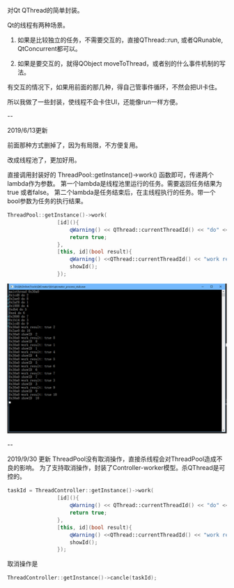 对Qt QThread的简单封装。

Qt的线程有两种场景。

1. 如果是比较独立的任务，不需要交互的，直接QThread::run, 或者QRunable, QtConcurrent都可以。

2. 如果是要交互的，就得QObject moveToThread，或者别的什么事件机制的写法。

有交互的情况下，如果用前面的那几种，得自己管事件循环，不然会把UI卡住。

所以我做了一些封装，使线程不会卡住UI，还能像run一样方便。

--

2019/6/13更新 

前面那种方式删掉了，因为有局限，不方便复用。

改成线程池了，更加好用。

直接调用封装好的 ThreadPool::getInstance()->work() 函数即可，传递两个lambda作为参数。
第一个lambda是线程池里运行的任务。需要返回任务结果为true 或者false。
第二个lambda是任务结束后，在主线程执行的任务。带一个bool参数为任务的执行结果。
```C++
ThreadPool::getInstance()->work(
                [id](){
                    qWarning() << QThread::currentThreadId() << "do" << id;
                    return true;
                },
                [this, id](bool result){
                    qWarning() <<QThread::currentThreadId() << "work result:" << result << id;
                    showId();
                });
```
![](preview.png)

--

2019/9/30 更新
ThreadPool没有取消操作，直接杀线程会对ThreadPool造成不良的影响。
为了支持取消操作，封装了Controller-worker模型。杀QThread是可控的。
```C++
taskId = ThreadController::getInstance()->work(
                [id](){
                    qWarning() << QThread::currentThreadId() << "do" << id;
                    return true;
                },
                [this, id](bool result){
                    qWarning() <<QThread::currentThreadId() << "work result:" << result << id;
                    showId();
                });
```
取消操作是
```C++
ThreadController::getInstance()->cancle(taskId);
```

